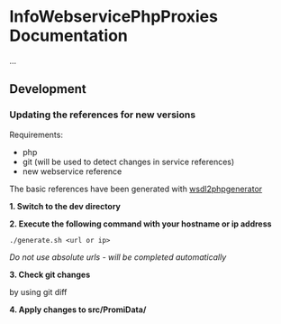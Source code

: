 # InfoWebservicePhpProxies Documentation

...

## Development

### Updating the references for new versions

Requirements:

- php
- git (will be used to detect changes in service references)
- new webservice reference

The basic references have been generated with [wsdl2phpgenerator](https://github.com/wsdl2phpgenerator/wsdl2phpgenerator)

**1. Switch to the dev directory**

**2. Execute the following command with your hostname or ip address**

```
./generate.sh <url or ip>
```

*Do not use absolute urls - will be completed automatically*

**3. Check git changes**

by using git diff

**4. Apply changes to src/PromiData/**

